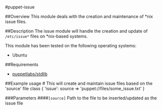 #puppet-issue

##Overview
This module deals with the creation and maintenance of *nix issue files.

##Description
The issue module will handle the creation and update of `/etc/issue*` files on *nix-based systems.

This module has been tested on the following operating systems:

* Ubuntu
 
##Requirements
* [puppetlabs/stdlib](https://github.com/puppetlabs/puppetlabs-stdlib)

##Example usage
	# This will create and maintain issue files based on the 'source' file
	class { 'issue': source => 'puppet://files/some_issue.txt' }

###Parameters
####`[source]`
Path to the file to be inserted/updated as the issue file

